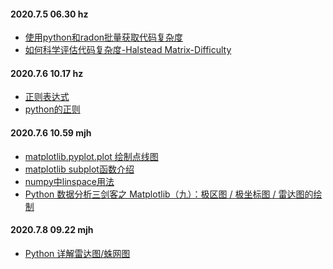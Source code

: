 #### 2020.7.5 06.30 hz

* <a href="https://blog.csdn.net/KITEOFFTHELINE/article/details/107047881" target="_blank">使用python和radon批量获取代码复杂度</a>
* <a href="https://juejin.im/post/5cdd7bdb5188256903366410" target="_blank">如何科学评估代码复杂度-Halstead Matrix-Difficulty</a>




#### 2020.7.6 10.17 hz

* <a href="https://www.runoob.com/regexp/regexp-syntax.html">正则表达式</a>
* <a href="https://www.runoob.com/python/python-reg-expressions.html">python的正则</a>



#### 2020.7.6 10.59 mjh

* <a href="https://www.jianshu.com/p/82b2a4f66ed7" target="_blank">matplotlib.pyplot.plot 绘制点线图</a>
* <a href="https://blog.csdn.net/jagbiam1000/article/details/79600679?utm_medium=distribute.pc_relevant.none-task-blog-BlogCommendFromMachineLearnPai2-1.nonecase&depth_1-utm_source=distribute.pc_relevant.none-task-blog-BlogCommendFromMachineLearnPai2-1.nonecase" target="_blank">matplotlib subplot函数介绍</a>
* <a href="https://blog.csdn.net/grey_csdn/article/details/54561796" target="_blank">numpy中linspace用法</a>
* <a href="https://blog.csdn.net/qq_36759224/article/details/106162412" target="_blank">Python 数据分析三剑客之 Matplotlib（九）：极区图 / 极坐标图 / 雷达图的绘制</a>



#### 2020.7.8 09.22 mjh

* <a href="https://www.jianshu.com/p/0a76ecf50a43" target="_blank">Python 详解雷达图/蛛网图</a>